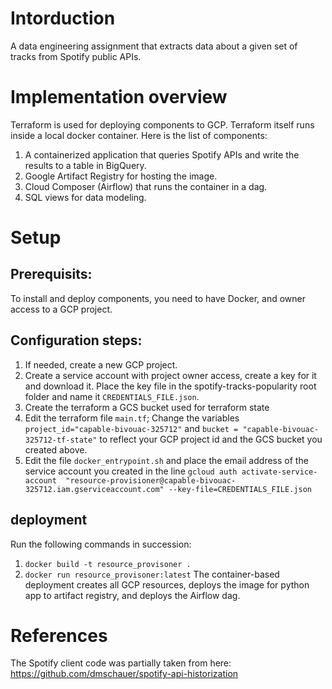 # Intorduction
A data engineering assignment that extracts data about a given set of tracks from Spotify public APIs.

# Implementation overview
Terraform is used for deploying components to GCP. Terraform itself runs inside a local docker container.
Here is the list of components:
1. A containerized application that queries Spotify APIs and write the results to a table in BigQuery.
2. Google Artifact Registry for hosting the image.
3. Cloud Composer (Airflow) that runs the container in a dag.
4. SQL views for data modeling.

# Setup
## Prerequisits:
To install and deploy components, you need to have Docker, and owner access to a GCP project.
## Configuration steps:
1. If needed, create a new GCP project.
2. Create a service account with project owner access, create a key for it and download it. Place the key file in the spotify-tracks-popularity root folder and name it `CREDENTIALS_FILE.json`.
3. Create the terraform a GCS bucket used for terraform state
4. Edit the terraform file `main.tf`; Change the variables `project_id="capable-bivouac-325712"` and `bucket = "capable-bivouac-325712-tf-state"` to reflect your GCP project id and the GCS bucket you created above. 
5. Edit the file `docker_entrypoint.sh` and place the email address of the service account you created in the line
`gcloud auth activate-service-account  "resource-provisioner@capable-bivouac-325712.iam.gserviceaccount.com" --key-file=CREDENTIALS_FILE.json`

## deployment
Run the following commands in succession:
1. `docker build -t resource_provisoner .`
2. `docker run resource_provisoner:latest`
The container-based deployment creates all GCP resources, deploys the image for python app to artifact registry, and deploys the Airflow dag.

# References
The Spotify client code was partially taken from here: https://github.com/dmschauer/spotify-api-historization